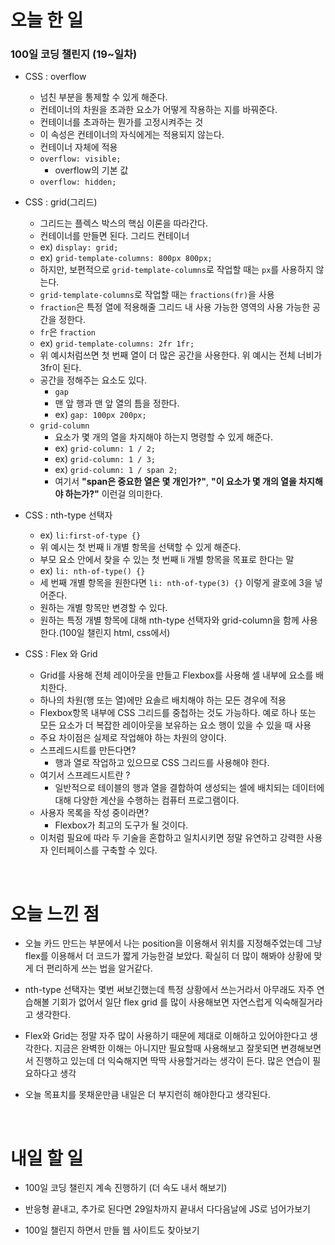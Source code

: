 # 오늘 한 일

### 100일 코딩 챌린지 (19~일차)

- CSS : overflow

  - 넘친 부분을 통제할 수 있게 해준다.
  - 컨테이너의 차원을 초과한 요소가 어떻게 작용하는 지를 바꿔준다.
  - 컨테이너를 초과하는 뭔가를 고정시켜주는 것
  - 이 속성은 컨테이너의 자식에게는 적용되지 않는다.
  - 컨테이너 자체에 적용
  - `overflow: visible;`
    - overflow의 기본 값
  - `overflow: hidden;`

- CSS : grid(그리드)

  - 그리드는 플렉스 박스의 핵심 이론을 따라간다.
  - 컨테이너를 만들면 된다. 그리드 컨테이너
  - ex) `display: grid;`
  - ex) `grid-template-columns: 800px 800px;`
  - 하지만, 보편적으로 `grid-template-columns`로 작업할 때는 `px`를 사용하지 않는다.
  - `grid-template-columns`로 작업할 때는 `fractions(fr)`을 사용
  - `fraction`은 특정 열에 적용해줄 그리드 내 사용 가능한 영역의 사용 가능한 공간을 정한다.
  - `fr`은 `fraction`
  - ex) `grid-template-columns: 2fr 1fr;`
  - 위 예시처럼쓰면 첫 번째 열이 더 많은 공간을 사용한다. 위 예시는 전체 너비가 3fr이 된다.
  - 공간을 정해주는 요소도 있다.
    - `gap`
    - 맨 앞 행과 맨 앞 열의 틈을 정한다.
    - ex) `gap: 100px 200px;`
  - `grid-column`
    - 요소가 몇 개의 열을 차지해야 하는지 명령할 수 있게 해준다.
    - ex) `grid-column: 1 / 2;`
    - ex) `grid-column: 1 / 3;`
    - ex) `grid-column: 1 / span 2;`
    - 여기서 **"span은 중요한 열은 몇 개인가?"**, **"이 요소가 몇 개의 열을 차지해야 하는가?"** 이런걸 의미한다.

- CSS : nth-type 선택자

  - ex) `li:first-of-type {}`
  - 위 예시는 첫 번째 li 개별 항목을 선택할 수 있게 해준다.
  - 부모 요소 안에서 찾을 수 있는 첫 번째 li 개별 항목을 목표로 한다는 말
  - ex) `li: nth-of-type() {}`
  - 세 번째 개별 항목을 원한다면 `li: nth-of-type(3) {}` 이렇게 괄호에 3을 넣어준다.
  - 원하는 개별 항목만 변경할 수 있다.
  - 원하는 특정 개별 항목에 대해 nth-type 선택자와 grid-column을 함께 사용한다.(100일 챌린지 html, css에서)

- CSS : Flex 와 Grid

  - Grid를 사용해 전체 레이아웃을 만들고 Flexbox를 사용해 셀 내부에 요소를 배치한다.
  - 하나의 차원(행 또는 열)에만 요솔르 배치해야 하는 모든 경우에 적용
  - Flexbox항목 내부에 CSS 그리드를 중첩하는 것도 가능하다. 예로 하나 또는 모든 요소가 더 복잡한 레이아웃을 보유하는 요소 행이 있을 수 있을 때 사용
  - 주요 차이점은 실제로 작업해야 하는 차원의 양이다.
  - 스프레드시트를 만든다면?
    - 행과 열로 작업하고 있으므로 CSS 그리드를 사용해야 한다.
  - 여기서 스프레드시트란 ?
    - 일반적으로 테이블의 행과 열을 결합하여 생성되는 셀에 배치되는 데이터에 대해 다양한 계산을 수행하는 컴퓨터 프로그램이다.
  - 사용자 목록을 작성 중이라면?
    - Flexbox가 최고의 도구가 될 것이다.
  - 이처럼 필요에 따라 두 기술을 혼합하고 일치시키면 정말 유연하고 강력한 사용자 인터페이스를 구축할 수 있다.

<br />

# 오늘 느낀 점

- 오늘 카드 만드는 부분에서 나는 position을 이용해서 위치를 지정해주었는데 그냥 flex를 이용해서 더 코드가 짧게 가능한걸 보았다. 확실히 더 많이 해봐야 상황에 맞게 더 편리하게 쓰는 법을 알거같다.

- nth-type 선택자는 몇번 써보긴했는데 특정 상황에서 쓰는거라서 아무래도 자주 연습해볼 기회가 없어서 일단 flex grid 를 많이 사용해보면 자연스럽게 익숙해질거라고 생각한다.

- Flex와 Grid는 정말 자주 많이 사용하기 때문에 제대로 이해하고 있어야한다고 생각한다. 지금은 완벽한 이해는 아니지만 필요할때 사용해보고 잘못되면 변경해보면서 진행하고 있는데 더 익숙해지면 딱딱 사용할거라는 생각이 든다. 많은 연습이 필요하다고 생각

- 오늘 목표치를 못채운만큼 내일은 더 부지런히 해야한다고 생각된다.

<br />

# 내일 할 일

- 100일 코딩 챌린지 계속 진행하기 (더 속도 내서 해보기)

- 반응형 끝내고, 추가로 된다면 29일차까지 끝내서 다다음날에 JS로 넘어가보기

- 100일 챌린지 하면서 만들 웹 사이트도 찾아보기
